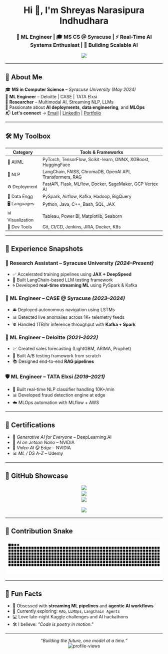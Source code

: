 <h1 align="center">Hi 👋, I'm Shreyas Narasipura Indhudhara</h1>
<h3 align="center">🤖 ML Engineer | 🎓 MS CS @ Syracuse | ⚡ Real-Time AI Systems Enthusiast | 🚀 Building Scalable AI</h3>

<p align="center">
  <img src="https://readme-typing-svg.demolab.com?font=Fira+Code&weight=500&size=22&pause=1000&color=F79A00&center=true&vCenter=true&width=600&lines=Building+ML+Systems+at+Scale...;Multimodal+AI+%7C+LLMs+%7C+Streaming+Pipelines;Always+Learning+%7C+Open+to+Collab+%F0%9F%9A%80" />
</p>

---

## 🧠 About Me

🎓 **MS in Computer Science** – *Syracuse University (May 2024)*  
💼 **ML Engineer** – Deloitte | CASE | TATA Elxsi  
🔬 **Researcher** – Multimodal AI, Streaming NLP, LLMs  
🚀 Passionate about **AI deployments**, **data engineering**, and **MLOps**  
📬 **Let's connect** → [Email](mailto:ucanfindshreyas18@gmail.com) | [LinkedIn](https://www.linkedin.com/in/shreyni/) | [Portfolio](#)

---

## 🛠️ My Toolbox

| **Category**      | **Tools & Frameworks** |
|------------------|------------------------|
| 🧪 AI/ML         | PyTorch, TensorFlow, Scikit-learn, ONNX, XGBoost, HuggingFace |
| 💬 NLP           | LangChain, FAISS, ChromaDB, OpenAI API, Transformers, RAG |
| ⚙️ Deployment    | FastAPI, Flask, MLflow, Docker, SageMaker, GCP Vertex AI |
| 🧹 Data Engg     | PySpark, Airflow, Kafka, Hadoop, BigQuery |
| 🖥️ Languages     | Python, Java, C++, Bash, SQL, JAX |
| 📊 Visualization | Tableau, Power BI, Matplotlib, Seaborn |
| 🔧 Dev Tools     | Git, CI/CD, Jenkins, JIRA, Docker, K8s |

---

## 💼 Experience Snapshots

### 🔬 **Research Assistant** – Syracuse University *(2024–Present)*
- ✅ Accelerated training pipelines using **JAX + DeepSpeed**  
- 🧠 Built LangChain-based LLM testing framework  
- 🌀 Developed **real-time streaming ML** using PySpark & Kafka

### 🧭 **ML Engineer** – CASE @ Syracuse *(2023–2024)*
- 🚘 Deployed autonomous navigation using LSTMs  
- 📊 Detected live anomalies across 1K+ telemetry feeds  
- ⚙️ Handled 1TB/hr inference throughput with **Kafka + Spark**

### 🧾 **ML Engineer** – Deloitte *(2021–2022)*
- 📈 Created sales forecasting (LightGBM, ARIMA, Prophet)  
- 🧪 Built A/B testing framework from scratch  
- 📚 Designed end-to-end **RAG pipelines**

### 🛡️ **ML Engineer** – TATA Elxsi *(2019–2021)*
- 🧠 Built real-time NLP classifier handling 10K+/min  
- 📊 Developed fraud detection engine at edge  
- ☁️ MLOps automation with MLflow + AWS

---

## 📜 Certifications

- 🧠 *Generative AI for Everyone* – DeepLearning.AI  
- 🧠 *AI on Jetson Nano* – NVIDIA  
- 🎥 *Video AI @ Edge* – NVIDIA  
- 📊 *ML / DS A-Z* – Udemy  

---

## 🚀 GitHub Showcase

<p align="center">
  <img src="https://github-readme-stats.vercel.app/api?username=shreyni&show_icons=true&theme=tokyonight" />
  <br/>
  <img src="https://github-readme-streak-stats.herokuapp.com/?user=shreyni&theme=tokyonight" />
  <br/>
  <img src="https://github-readme-stats.vercel.app/api/top-langs/?username=shreyni&layout=compact&theme=tokyonight" />
</p>

<p align="center">
  <img src="https://github-profile-trophy.vercel.app/?username=shreyni&theme=onedark&row=1&column=7" />
</p>

---

## 🐍 Contribution Snake

<p align="center">
  <img src="https://raw.githubusercontent.com/shreyni/shreyni/output/snake.svg" alt="Snake animation" />
</p>

---

## 💬 Fun Facts

- 🧠 Obsessed with **streaming ML pipelines** and **agentic AI workflows**
- 🌱 Currently exploring: `RAG`, `LLMOps`, `LangChain Agents`
- 💻 Love late-night Kaggle challenges and AI hackathons
- 🛠️ I believe: *"Code is poetry in motion."*

---

<p align="center">
  <i>“Building the future, one model at a time.”</i>  
  <br/>
  <img src="https://komarev.com/ghpvc/?username=shreyni&label=Profile%20Views&color=0e75b6&style=flat" alt="profile-views" />
</p>
